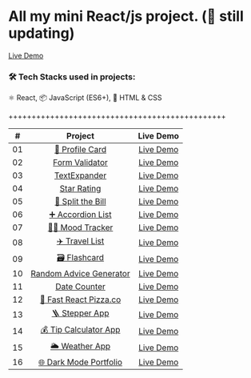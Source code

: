 # All my mini React/js project. (🚀 still updating)

[Live Demo](https://mini-assignments.vercel.app/)

### 🛠 Tech Stacks used in projects:

⚛️ React, 📦 JavaScript (ES6+), 🎨 HTML & CSS

+++++++++++++++++++++++++++++++++++++++++++++++

|  #  |                                                 Project                                                  |                          Live Demo                          |
| :-: | :------------------------------------------------------------------------------------------------------: | :---------------------------------------------------------: |
| 01  |       [🧬 Profile Card](https://github.com/LinSchmitz/miniAssignments/tree/main/Apps/ProfileCard)        |   [Live Demo](https://mini-assignments-ursg.vercel.app/)    |
| 02  |       [Form Validator](https://github.com/LinSchmitz/miniAssignments/tree/main/Apps/formValidator)       | [Live Demo](https://LinSchmitz.com/projects/formValidator/) |
| 03  |        [TextExpander](https://github.com/LinSchmitz/miniAssignments/tree/main/Apps/TextExpander)         | [Live Demo](https://LinSchmitz.com/projects/TextExpander/)  |
| 04  |         [Star Rating](https://github.com/LinSchmitz/miniAssignments/tree/main/Apps/StarsRating)          |  [Live Demo](https://LinSchmitz.com/projects/StarRating/)   |
| 05  |    [💸 Split the Bill](https://github.com/LinSchmitz/miniAssignments/tree/main/Apps/split-The-Bills)     |   [Live Demo](https://mini-assignments-3zjv.vercel.app/)    |
| 06  |     [➕ Accordion List](https://github.com/LinSchmitz/miniAssignments/tree/main/Apps/accordionList)      |   [Live Demo](https://mini-assignments-tfof.vercel.app/)    |
| 07  |       [👧🏼 Mood Tracker](https://github.com/LinSchmitz/miniAssignments/tree/main/Apps/moodTracker)        |   [Live Demo](https://mini-assignments-5o7w.vercel.app/)    |
| 08  |        [✈️ Travel List](https://github.com/LinSchmitz/miniAssignments/tree/main/Apps/travelList)         |   [Live Demo](https://mini-assignments-uh6k.vercel.app/)    |
| 09  |          [🗃️ Flashcard](https://github.com/LinSchmitz/miniAssignments/tree/main/Apps/flashcard)          |   [Live Demo](https://mini-assignments-3fj8.vercel.app/)    |
| 10  |    [Random Advice Generator](https://github.com/LinSchmitz/miniAssignments/tree/main/Apps/getAdvice)     |   [Live Demo](https://LinSchmitz.com/projects/getAdvice/)   |
| 11  |         [Date Counter](https://github.com/LinSchmitz/miniAssignments/tree/main/Apps/dateCounter)         |  [Live Demo](https://LinSchmitz.com/projects/dateCounter/)  |
| 12  |    [🍕 Fast React Pizza.co](https://github.com/LinSchmitz/miniAssignments/tree/main/Apps/pizza-menu)     |   [Live Demo](https://mini-assignments-ywrt.vercel.app/)    |
| 13  |           [🪜 Stepper App](https://github.com/LinSchmitz/miniAssignments/tree/main/Apps/Steps)           |   [Live Demo](https://mini-assignments-u21r.vercel.app/)    |
| 14  |     [💰 Tip Calculator App](https://github.com/LinSchmitz/miniAssignments/tree/main/Apps/splitBill)      |   [Live Demo](https://LinSchmitz.com/projects/splitbill/)   |
| 15  |        [🌥️ Weather App](https://github.com/LinSchmitz/miniAssignments/tree/main/Apps/weather-app)        |   [Live Demo](https://mini-assignments-y1pv.vercel.app/)    |
| 16  | [🌐 Dark Mode Portfolio](https://github.com/LinSchmitz/miniAssignments/tree/main/Apps/darkModePortfolio) |   [Live Demo](https://darkmodeportfolio-sch.netlify.app/)   |
